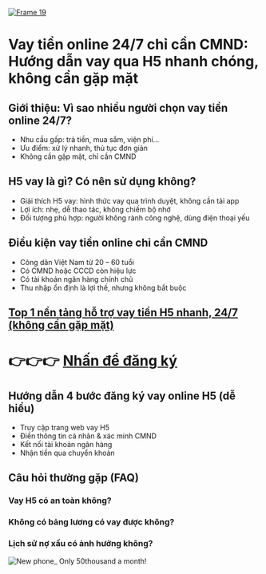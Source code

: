 [![Frame 19](https://github.com/user-attachments/assets/835ed22f-05ba-4fba-ba66-9472951274fa)](https://tmstrack.com/?a=270757&o=114342&c=0&co=332498&mt=5)

# Vay tiền online 24/7 chỉ cần CMND: Hướng dẫn vay qua H5 nhanh chóng, không cần gặp mặt

## Giới thiệu: Vì sao nhiều người chọn vay tiền online 24/7?
- Nhu cầu gấp: trả tiền, mua sắm, viện phí...
- Ưu điểm: xử lý nhanh, thủ tục đơn giản
- Không cần gặp mặt, chỉ cần CMND

## H5 vay là gì? Có nên sử dụng không?
- Giải thích H5 vay: hình thức vay qua trình duyệt, không cần tải app
- Lợi ích: nhẹ, dễ thao tác, không chiếm bộ nhớ
- Đối tượng phù hợp: người không rành công nghệ, dùng điện thoại yếu

## Điều kiện vay tiền online chỉ cần CMND
- Công dân Việt Nam từ 20 – 60 tuổi
- Có CMND hoặc CCCD còn hiệu lực
- Có tài khoản ngân hàng chính chủ
- Thu nhập ổn định là lợi thế, nhưng không bắt buộc


## [Top 1 nền tảng hỗ trợ vay tiền H5 nhanh, 24/7 (không cần gặp mặt)](https://tmstrack.com/?a=270757&o=114342&c=0&co=332498&mt=5)


# 👉👉👉 [Nhấn để đăng ký](https://tmstrack.com/?a=270757&o=114342&c=0&co=332498&mt=5)


## Hướng dẫn 4 bước đăng ký vay online H5 (dễ hiểu)
- Truy cập trang web vay H5
- Điền thông tin cá nhân & xác minh CMND
- Kết nối tài khoản ngân hàng
- Nhận tiền qua chuyển khoản



## Câu hỏi thường gặp (FAQ)

### Vay H5 có an toàn không?

### Không có bảng lương có vay được không?

### Lịch sử nợ xấu có ảnh hưởng không?
![New phone_ Only 50thousand a month!](https://github.com/user-attachments/assets/74a19975-d57c-44bc-b534-043a0fe84279)


